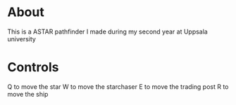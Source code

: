 # About
This is a ASTAR pathfinder I made during my second year at Uppsala university

# Controls
Q to move the star
W to move the starchaser
E to move the trading post
R to move the ship
